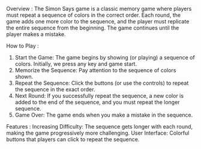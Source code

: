 Overview :
The Simon Says game is a classic memory game where players must repeat a sequence of colors in the correct order. 
Each round, the game adds one more color to the sequence, and the player must replicate the entire sequence from the beginning. 
The game continues until the player makes a mistake.

How to Play : 
1. Start the Game: The game begins by showing (or playing) a sequence of colors. Initially, we press any key and game start.
2. Memorize the Sequence: Pay attention to the sequence of colors shown.
3. Repeat the Sequence: Click the buttons (or use the controls) to repeat the sequence in the exact order.
4. Next Round: If you successfully repeat the sequence, a new color is added to the end of the sequence, and you must repeat the longer sequence.
5. Game Over: The game ends when you make a mistake in the sequence.

Features : 
Increasing Difficulty: The sequence gets longer with each round, making the game progressively more challenging.
User Interface: Colorful buttons that players can click to repeat the sequence.
